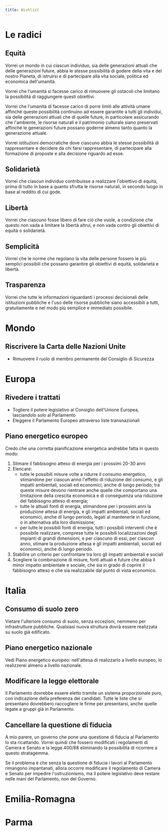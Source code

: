 ```yaml
---
title: Wishlist
---
```


# Le radici

## Equità

Vorrei un mondo in cui ciascun individuo,
sia delle generazioni attuali che delle generazioni future,
abbia le stesse possibilità di godere della vita e del nostro Pianeta,
di istruirsi e
di partecipare alla vita sociale, politica ed economica dell'umanità.

Vorrei che l'umanità si facesse carico di rimuovere gli ostacoli che limitano la possibilità di raggiungere questi obiettivi.

Vorrei che l'umanità di facesse carico di porre limiti alle attività umane affinché queste possibilità
continuino ad essere garantite a tutti gli individui,
sia delle generazioni attuali che di quelle future,
in particolare assicurando che l'ambiente, le risorse naturali e il patrimonio culturale siano preservati
affinché le generazioni future possano goderne almeno tanto quanto la generazione attuale.

Vorrei istituzioni democratiche dove ciascuno abbia le stesse possibilità
di rappresentare e decidere da chi farsi rappresentare,
di partecipare alla formazione di proposte e alla decisione riguardo ad esse.

## Solidarietà

Vorrei che ciascun individuo contribuisse a realizzare l'obiettivo di equità,
prima di tutto in base a quanto sfrutta le risorse naturali,
in secondo luogo in base al reddito di cui gode.

## Libertà

Vorrei che ciascuno fosse libero di fare ciò che vuole,
a condizione che questo non vada a limitare la libertà altrui,
e non vada contro gli obiettivi di equità o solidarietà.

## Semplicità

Vorrei che le norme che regolano la vita delle persone fossero le più semplici possibili
che possano garantire gli obiettivi di equità, solidarietà e libertà.

## Trasparenza

Vorrei che tutte le informazioni riguardanti
i processi decisionali delle istituzioni pubbliche
e l'uso delle risorse pubbliche
siano accessibili a tutti,
gratuitamente e nel modo più semplice e immediato possibile.

# Mondo

## Riscrivere la Carta delle Nazioni Unite

- Rimuovere il ruolo di membro permanente del Consiglio di Sicurezza

# Europa

## Rivedere i trattati

- Togliere il potere legislativo al Consiglio dell'Unione Europea, lasciandolo solo al Parlamento
- Eleggere il Parlamento Europeo attraverso liste transnazionali

## Piano energetico europeo

Credo che una corretta pianificazione energetica andrebbe fatta in questo modo:

1. Stimare il fabbisogno atteso di energia per i prossimi 20-30 anni
2. Elencare:
   - tutte le possibili misure volte a ridurre il consumo energetico,
    stimandone per ciascun anno l'effetto di riduzione del consumo,
    e gli impatti ambientali, sociali ed economici, anche di lungo periodo;
    tra queste misure devono rientrare anche quelle che comportano
    una limitazione della crescita economica
    e di conseguenza una riduzione del fabbisogno atteso di energia;
   - tutte le attuali fonti di energia,
    stimandone per i prossimi anni la produzione attesa di energia,
    e gli impatti ambientali, sociali ed economici, anche di lungo periodo,
    legati al mantenerle in funzione,
    o in alternativa alla loro dismissione;
   - per tutte le possibili fonti di energia,
    tutti i possibili interventi che è possibile realizzare,
    comprese tutte le possibili localizzazioni degli impianti di grandi dimensioni,
    e per ciascuno di essi, per ciascun anno,
    stimare la produzione attesa
    e gli impatti ambientali, sociali ed economici, anche di lungo periodo.
3. Stabilire un criterio per confrontare tra loro gli impatti ambientali e sociali
4. Scegliere la combinazione di misure, fonti attuali e future
   che abbia il minor impatto ambientale e sociale,
   che sia in grado di coprire il fabbisogno atteso
   e che sia realizzabile dal punto di vista economico.

# Italia

## Consumo di suolo zero

Vietare l'ulteriore consumo di suolo,
senza eccezioni, nemmeno per infrastrutture pubbliche.
Qualsiasi nuova struttura dovrà essere realizzata su suolo già edificato.

## Piano energetico nazionale

Vedi Piano energetico europeo: nell'attesa di realizzarlo a livello europeo, lo realizzerei almeno a livello nazionale.

## Modificare la legge elettorale

Il Parlamento dovrebbe essere eletto tramite un sistema proporzionale puro,
con indicazione della preferenza dei candidati.
Tutte le liste che si presentano dovrebbero raccogliere le firme per presentarsi,
anche quelle legate a gruppi già in Parlamento.

## Cancellare la questione di fiducia

A mio parere, un governo che pone una questione di fiducia al Parlamento lo sta ricattando.
Vorrei quindi che fossero modificati i regolamenti di Camera e Senato e la legge 400/88
eliminando la possibilità di ricorrere a questo stratagemma.

Se il problema è che senza la questione di fiducia i lavori al Parlamento rimangono impantanati,
allora occorre modificare il regolamento di Camera e Senato per impedire l'ostruzionismo,
ma il potere legislativo deve restare nelle mani del Parlamento, non del Governo.

# Emilia-Romagna

# Parma

